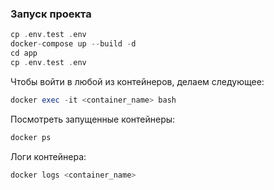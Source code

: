 ### Запуск проекта

```php
cp .env.test .env
docker-compose up --build -d
cd app
cp .env.test .env
```

Чтобы войти в любой из контейнеров, делаем следующее:
```php
docker exec -it <container_name> bash
```

Посмотреть запущенные контейнеры:
```php
docker ps
```

Логи контейнера:
```php
docker logs <container_name>
```